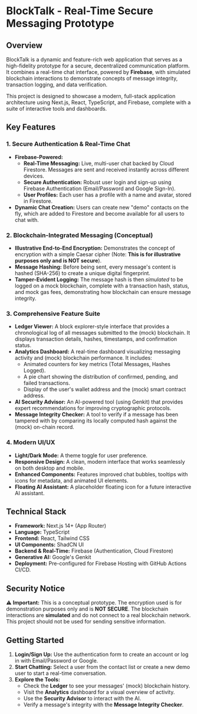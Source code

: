 # BlockTalk - Real-Time Secure Messaging Prototype

## Overview

BlockTalk is a dynamic and feature-rich web application that serves as a high-fidelity prototype for a secure, decentralized communication platform. It combines a real-time chat interface, powered by **Firebase**, with simulated blockchain interactions to demonstrate concepts of message integrity, transaction logging, and data verification.

This project is designed to showcase a modern, full-stack application architecture using Next.js, React, TypeScript, and Firebase, complete with a suite of interactive tools and dashboards.

## Key Features

### 1. Secure Authentication & Real-Time Chat
- **Firebase-Powered:**
  - **Real-Time Messaging:** Live, multi-user chat backed by Cloud Firestore. Messages are sent and received instantly across different devices.
  - **Secure Authentication:** Robust user login and sign-up using Firebase Authentication (Email/Password and Google Sign-In).
  - **User Profiles:** Each user has a profile with a name and avatar, stored in Firestore.
- **Dynamic Chat Creation:** Users can create new "demo" contacts on the fly, which are added to Firestore and become available for all users to chat with.

### 2. Blockchain-Integrated Messaging (Conceptual)
- **Illustrative End-to-End Encryption:** Demonstrates the concept of encryption with a simple Caesar cipher (Note: **This is for illustrative purposes only and is NOT secure**).
- **Message Hashing:** Before being sent, every message's content is hashed (SHA-256) to create a unique digital fingerprint.
- **Tamper-Evident Logging:** The message hash is then *simulated* to be logged on a mock blockchain, complete with a transaction hash, status, and mock gas fees, demonstrating how blockchain can ensure message integrity.

### 3. Comprehensive Feature Suite
- **Ledger Viewer:** A block explorer-style interface that provides a chronological log of all messages submitted to the (mock) blockchain. It displays transaction details, hashes, timestamps, and confirmation status.
- **Analytics Dashboard:** A real-time dashboard visualizing messaging activity and (mock) blockchain performance. It includes:
  - Animated counters for key metrics (Total Messages, Hashes Logged).
  - A pie chart showing the distribution of confirmed, pending, and failed transactions.
  - Display of the user's wallet address and the (mock) smart contract address.
- **AI Security Advisor:** An AI-powered tool (using Genkit) that provides expert recommendations for improving cryptographic protocols.
- **Message Integrity Checker:** A tool to verify if a message has been tampered with by comparing its locally computed hash against the (mock) on-chain record.

### 4. Modern UI/UX
- **Light/Dark Mode:** A theme toggle for user preference.
- **Responsive Design:** A clean, modern interface that works seamlessly on both desktop and mobile.
- **Enhanced Components:** Features improved chat bubbles, tooltips with icons for metadata, and animated UI elements.
- **Floating AI Assistant:** A placeholder floating icon for a future interactive AI assistant.

## Technical Stack

- **Framework:** Next.js 14+ (App Router)
- **Language:** TypeScript
- **Frontend:** React, Tailwind CSS
- **UI Components:** ShadCN UI
- **Backend & Real-Time:** Firebase (Authentication, Cloud Firestore)
- **Generative AI:** Google's Genkit
- **Deployment:** Pre-configured for Firebase Hosting with GitHub Actions CI/CD.

## Security Notice

⚠️ **Important:** This is a conceptual prototype. The encryption used is for demonstration purposes only and is **NOT SECURE**. The blockchain interactions are **simulated** and do not connect to a real blockchain network. This project should not be used for sending sensitive information.

## Getting Started

1.  **Login/Sign Up:** Use the authentication form to create an account or log in with Email/Password or Google.
2.  **Start Chatting:** Select a user from the contact list or create a new demo user to start a real-time conversation.
3.  **Explore the Tools:**
    -   Check the **Ledger** to see your messages' (mock) blockchain history.
    -   Visit the **Analytics** dashboard for a visual overview of activity.
    -   Use the **Security Advisor** to interact with the AI.
    -   Verify a message's integrity with the **Message Integrity Checker**.
